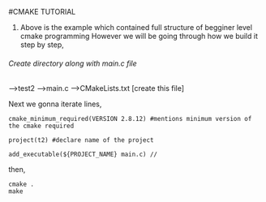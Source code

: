 #CMAKE TUTORIAL

1. Above is the example which contained full structure of begginer level cmake programming
   However we will be going through how we build it step by step,

<h6>Create directory along with main.c file</h6>
-->test2
  -->main.c
  -->CMakeLists.txt [create this file]

Next we gonna iterate lines,

```
cmake_minimum_required(VERSION 2.8.12) #mentions minimum version of the cmake required

project(t2) #declare name of the project

add_executable(${PROJECT_NAME} main.c) //

```
then, 
```
cmake .
make
```
